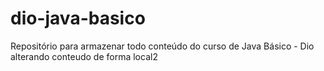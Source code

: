 # dio-java-basico
Repositório para armazenar todo conteúdo do curso de Java Básico - Dio
alterando conteudo de forma local2
